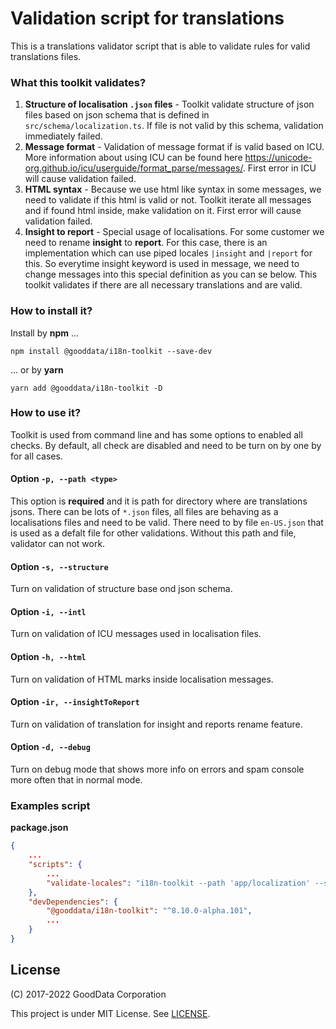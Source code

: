 # Validation script for translations

This is a translations validator script that is able to validate rules for valid translations files.

### What this toolkit validates?

1.  **Structure of localisation `.json` files** - Toolkit validate structure of json files based on json schema that is defined in `src/schema/localization.ts`. If file is not valid by this schema, validation immediately failed.
2.  **Message format** - Validation of message format if is valid based on ICU. More information about using ICU can be found here https://unicode-org.github.io/icu/userguide/format_parse/messages/. First error in ICU will cause validation failed.
3.  **HTML syntax** - Because we use html like syntax in some messages, we need to validate if this html is valid or not. Toolkit iterate all messages and if found html inside, make validation on it. First error will cause validation failed.
4.  **Insight to report** - Special usage of localisations. For some customer we need to rename **insight** to **report**. For this case, there is an implementation which can use piped locales `|insight` and `|report` for this. So everytime insight keyword is used in message, we need to change messages into this special definition as you can se below. This toolkit validates if there are all necessary translations and are valid.

### How to install it?

Install by **npm** ...

```
npm install @gooddata/i18n-toolkit --save-dev
```

... or by **yarn**

```
yarn add @gooddata/i18n-toolkit -D
```

### How to use it?

Toolkit is used from command line and has some options to enabled all checks. By default, all check are disabled and need to be turn on by one by for all cases.

#### Option `-p, --path <type>`

This option is **required** and it is path for directory where are translations jsons. There can be lots of `*.json` files, all files are behaving as a localisations files and need to be valid. There need to by file `en-US.json` that is used as a defalt file for other validations. Without this path and file, validator can not work.

#### Option `-s, --structure`

Turn on validation of structure base ond json schema.

#### Option `-i, --intl`

Turn on validation of ICU messages used in localisation files.

#### Option `-h, --html`

Turn on validation of HTML marks inside localisation messages.

#### Option `-ir, --insightToReport`

Turn on validation of translation for insight and reports rename feature.

#### Option `-d, --debug`

Turn on debug mode that shows more info on errors and spam console more often that in normal mode.

### Examples script

**package.json**

```json
{
    ...
    "scripts": {
        ...
        "validate-locales": "i18n-toolkit --path 'app/localization' --structure --intl --html --insightToReport"
    },
    "devDependencies": {
        "@gooddata/i18n-toolkit": "^8.10.0-alpha.101",
        ...
    }
}

```

## License

(C) 2017-2022 GoodData Corporation

This project is under MIT License. See [LICENSE](https://github.com/gooddata/gooddata-ui-sdk/blob/master/libs/sdk-ui-kit/LICENSE).
